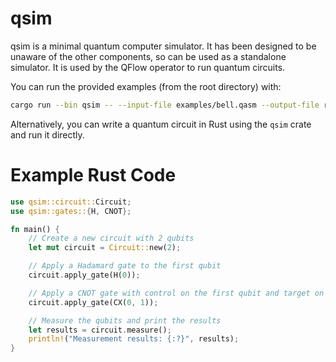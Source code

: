 # qsim

qsim is a minimal quantum computer simulator. It has been designed to be unaware of the other components, 
so can be used as a standalone simulator. It is used by the QFlow operator to run quantum circuits.

You can run the provided examples (from the root directory) with:

```bash
cargo run --bin qsim -- --input-file examples/bell.qasm --output-file results.json
```

Alternatively, you can write a quantum circuit in Rust using the `qsim` crate and run it directly.

# Example Rust Code

```rust
use qsim::circuit::Circuit;
use qsim::gates::{H, CNOT};

fn main() {
    // Create a new circuit with 2 qubits
    let mut circuit = Circuit::new(2);

    // Apply a Hadamard gate to the first qubit
    circuit.apply_gate(H(0));

    // Apply a CNOT gate with control on the first qubit and target on the second qubit
    circuit.apply_gate(CX(0, 1));

    // Measure the qubits and print the results
    let results = circuit.measure();
    println!("Measurement results: {:?}", results);
}
```
